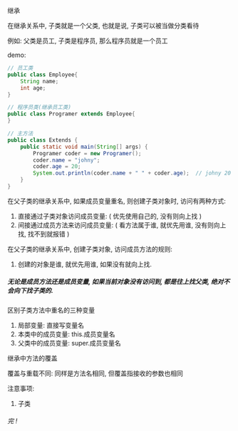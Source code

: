 继承

在继承关系中, 子类就是一个父类, 也就是说, 子类可以被当做分类看待

例如: 父类是员工, 子类是程序员, 那么程序员就是一个员工

demo:

```java
// 员工类
public class Employee{
    String name;
    int age;
}

// 程序员类(继承员工类)
public class Programer extends Employee{
} 

// 主方法
public class Extends {
    public static void main(String[] args) {
        Programer coder = new Programer();
        coder.name = "johny";
        coder.age = 20;
        System.out.println(coder.name + " " + coder.age);  // johny 20
    }
}
```

在父子类的继承关系中, 如果成员变量重名, 则创建子类对象时, 访问有两种方式:

1. 直接通过子类对象访问成员变量: ( 优先使用自己的, 没有则向上找 )
2. 间接通过成员方法来访问成员变量: ( 看方法属于谁, 就优先用谁, 没有则向上找, 找不到就报错 )

在父子类的继承关系中, 创建子类对象, 访问成员方法的规则:

1. 创建的对象是谁, 就优先用谁, 如果没有就向上找.

##### 无论是成员方法还是成员变量, 如果当前对象没有访问到, 都是往上找父类, 绝对不会向下找子类的.



区别子类方法中重名的三种变量

1. 局部变量: 直接写变量名
2. 本类中的成员变量: this.成员变量名
3. 父类中的成员变量: super.成员变量名



继承中方法的覆盖

覆盖与重载不同: 同样是方法名相同, 但覆盖指接收的参数也相同

注意事项: 

1. 子类



###### 完 !